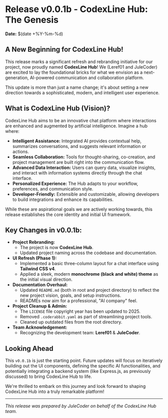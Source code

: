 # Release v0.0.1b - CodexLine Hub: The Genesis

**Date:** $(date +%Y-%m-%d)

## A New Beginning for CodexLine Hub!

This release marks a significant refresh and rebranding initiative for our project, now proudly named **CodexLine Hub**! We (Leref01 and JuleCoder) are excited to lay the foundational bricks for what we envision as a next-generation, AI-powered communication and collaboration platform.

This update is more than just a name change; it's about setting a new direction towards a sophisticated, modern, and intelligent user experience.

## What is CodexLine Hub (Vision)?

CodexLine Hub aims to be an innovative chat platform where interactions are enhanced and augmented by artificial intelligence. Imagine a hub where:

*   **Intelligent Assistance:** Integrated AI provides contextual help, summarizes conversations, and suggests relevant information or actions.
*   **Seamless Collaboration:** Tools for thought-sharing, co-creation, and project management are built right into the communication flow.
*   **Advanced Data Interaction:** Users can query data, visualize insights, and interact with information systems directly through the chat interface.
*   **Personalized Experience:** The Hub adapts to your workflow, preferences, and communication style.
*   **Developer-Friendly:** Extensible and customizable, allowing developers to build integrations and enhance its capabilities.

While these are aspirational goals we are actively working towards, this release establishes the core identity and initial UI framework.

## Key Changes in v0.0.1b:

*   **Project Rebranding:**
    *   The project is now **CodexLine Hub**.
    *   Updated project naming across the codebase and documentation.
*   **UI Refresh (Phase 1):**
    *   Implemented a basic three-column layout for a chat interface using **Tailwind CSS v4**.
    *   Applied a sleek, modern **monochrome (black and white) theme** as the initial visual direction.
*   **Documentation Overhaul:**
    *   Updated `README.md` (both in root and project directory) to reflect the new project vision, goals, and setup instructions.
    *   READMEs now aim for a professional, "AI company" feel.
*   **Project Cleanup & Admin:**
    *   The `LICENSE` file copyright year has been updated to 2025.
    *   Removed `.coderabbit.yaml` as part of streamlining project tools.
    *   Cleaned up outdated files from the root directory.
*   **Team Acknowledgement:**
    *   Recognizing the development team: **Leref01** & **JuleCoder**.

## Looking Ahead

This `v0.0.1b` is just the starting point. Future updates will focus on iteratively building out the UI components, defining the specific AI functionalities, and potentially integrating a backend system (like Express.js, as previously discussed) to bring CodexLine Hub to life.

We're thrilled to embark on this journey and look forward to shaping CodexLine Hub into a truly remarkable platform!

---

*This release was prepared by JuleCoder on behalf of the CodexLine Hub team.*
